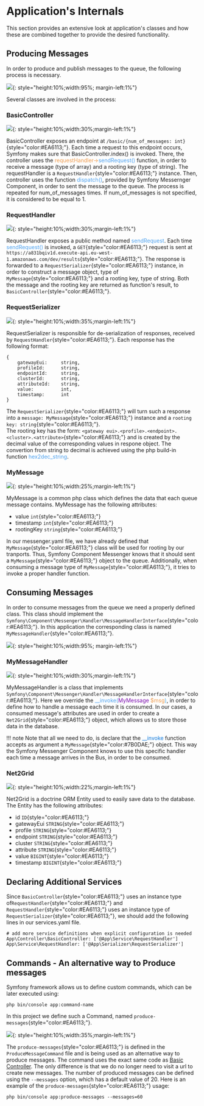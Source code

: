 # Application's Internals
This section provides an extensive look at application's classes
and how these are combined together to provide the desired functionality.

## Producing Messages
In order to produce and publish messages to the queue, the following process is necessary.

![](img/img5.png){: style="height:10%;width:95%; margin-left:1%"}

Several classes are involved in the process:

### BasicController

![](img/controller.png){: style="height:10%;width:30%;margin-left:1%"}

BasicController exposes an endpoint at `/basic/{num_of_messages: int}`{style="color:#EA6113;"}. Each time a request to this endpoint occurs, Symfony
makes sure that BasicController.index() is invoked. There, the controller uses the <span style="color:#EE9B4E">requestHandler-></span><span style="color:#4EA1EE">sendRequest()</span> function, in order to receive a message (type of array) and a rooting key (type of string). The requestHandler is a `RequestHandler`{style="color:#EA6113;"} instance. Then, controller uses the function <span style="color:#4EA1EE">dispatch()</span>, provided by Symfony Messernger Component, in order to sent the message to the queue. The process is repeated for num_of_messages times. If num_of_messages is not specified, it is considered to be equal to 1.


### RequestHandler  

![](img/reqHandler.png){: style="height:10%;width:30%;margin-left:1%"}

RequestHandler exposes a public method named <span style="color:#4EA1EE">sendRequest</span>. Each time <span style="color:#4EA1EE">sendRequest()</span> is invoked, a `GET`{style="color:#EA6113;"} request is sent at `https://a831bqiv1d.execute-api.eu-west-1.amazonaws.com/dev/results`{style="color:#EA6113;"}. The response is forwarded to a `RequestSerializer`{style="color:#EA6113;"} instance, in order to construct
a message object, type of `MyMessage`{style="color:#EA6113;"} and a rooting key, type of string. Both the message and the rooting key are
returned as function's result, to `BasicController`{style="color:#EA6113;"}.


### RequestSerializer

![](img/reqSerializer.png){: style="height:10%;width:35%;margin-left:1%"}

RequestSerializer is responsible for de-serialization of responses, received by `RequestHandler`{style="color:#EA6113;"}. Each response
has the following format:

    {
        gatewayEui:     string,
        profileId:      string,
        endpointId:     string,
        clusterId:      string,
        attributeId:    string,
        value:          int,
        timestamp:      int        
    }

The `RequestSerializer`{style="color:#EA6113;"} will turn such a response into a `message: MyMessage`{style="color:#EA6113;"} instance and a `rooting key: string`{style="color:#EA6113;"}.  
The rooting key has the form: `<gateway eui>.<profile>.<endpoint>.<cluster>.<attribute>`{style="color:#EA6113;"} and is created by the decimal value of the corresponding values in respone object. The convertion from string to decimal is achieved using the
php build-in function <span style="color:#4EA1EE">hex2dec_string</span>.


### MyMessage

![](img/message.png){: style="height:10%;width:25%;margin-left:1%"}

MyMessage is a common php class which defines the data that each queue message contains.
MyMessage has the following attributes:

* value `int`{style="color:#EA6113;"}
* timestamp  `int`{style="color:#EA6113;"}
* rootingKey  `string`{style="color:#EA6113;"}

In our messenger.yaml file, we have already defined that `MyMessage`{style="color:#EA6113;"} class will be used for rooting by
our tranports. Thus, Symfony Component Messenger knows that it should sent a `MyMessage`{style="color:#EA6113;"} object
to the queue. Additionally, when consuming a message type of `MyMessage`{style="color:#EA6113;"}, it tries to invoke
a proper handler function.

## Consuming Messages
In order to consume messages from the queue we need a properly defined class. This class should
implement the `Symfony\Component\Messenger\Handler\MessageHandlerInterface`{style="color:#EA6113;"}. In this application the
corresponding class is named `MyMessageHandler`{style="color:#EA6113;"}.

![](img/img6.png){: style="height:10%;width:95%; margin-left:1%"}

### MyMessageHandler

![](img/msgHandler.png){: style="height:10%;width:30%;margin-left:1%"}

MyMessageHandler is a class that implements `Symfony\Component\Messenger\Handler\MessageHandlerInterface`{style="color:#EA6113;"}.
Here we override the <span style="color:#4EA1EE">\__invoke(</span><span style="color:#7B0DAE">MyMessage</span> <span style="color:#EE9B4E">$msg</span><span style="color:#4EAEEE">)</span>, in order to define how to handle
a message each time it is consumed. In our cases, a consumed message's attributes are used in order to create a `Net2Grid`{style="color:#EA6113;"} object, which allows us to store those data in the database.

<!-- <div style="background:#C8E4FF;border-radius:2px;padding:10px 10px; ">
Note that all we need to do, is declare that the <span style="color:#0E78DA">\__invoke</span> function accepts as argument a </span><span style="color:#7B0DAE">MyMessage</span> object. This way the Symfony Messenger Component knows to use this specific handler each time a message arrives in the Bus, in order to be consumed.
</div> <br/> -->
!!! note
    Note that all we need to do, is declare that the <span style="color:#0E78DA">\__invoke</span> function accepts as argument a </span>`MyMessage`{style="color:#7B0DAE;"} object. This way the Symfony Messenger Component knows to use this specific handler each time a message arrives in the Bus, in order to be consumed.

### Net2Grid

![](img/net2grid.png){: style="height:10%;width:22%;margin-left:1%"}

Net2Grid is a doctrine ORM Entity used to easily save data to the database. The Entity
has the following attributes:

* id            `ID`{style="color:#EA6113;"}
* gatewayEui    `STRING`{style="color:#EA6113;"}
* profile       `STRING`{style="color:#EA6113;"}
* endpoint      `STRING`{style="color:#EA6113;"}
* cluster       `STRING`{style="color:#EA6113;"}
* attribute     `STRING`{style="color:#EA6113;"}
* value         `BIGINT`{style="color:#EA6113;"}
* timestamp     `BIGINT`{style="color:#EA6113;"}


## Declaring Additional Services
Since `BasicController`{style="color:#EA6113;"} uses an instance type of`RequestHandler`{style="color:#EA6113;"} and `RequestHandler`{style="color:#EA6113;"}
uses an instance type of `RequestSerializer`{style="color:#EA6113;"}, we should add the following lines in
our services.yaml file.

    # add more service definitions when explicit configuration is needed
    App\Controller\BasicController: ['@App\Service\RequestHandler']
    App\Service\RequestHandler: ['@App\Serializer\RequestSerializer']


## Commands - An alternative way to Produce messages
Symfony framework allows us to define custom commands, which can be later executed using:
    
    php bin/console app:command-name

In this project we define such a Command, named `produce-messages`{style="color:#EA6113;"}.

![](img/command.png){: style="height:10%;width:35%;margin-left:1%"}

The `produce-messages`{style="color:#EA6113;"} is defined in the `ProduceMessageCommand` file and is
being used as an alternative way to produce messages. The command uses the exact same code as [Basic Controller](internals.md#basiccontroller). The only difference is that we do no longer need to visit a url to create new messages. The number of produced messages can be defined using the `--messages` option, which has a default value of 20. Here is an example of the `produce-messages`{style="color:#EA6113;"} usage:

    php bin/console app:produce-messages --messages=60